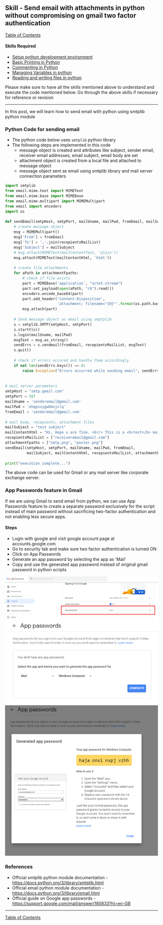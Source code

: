 ## Skill - Send email with attachments in python without compromising on gmail two factor authentication

[Table of Contents](https://nagasudhir.blogspot.com/2020/04/taming-python-table-of-contents.html)

#### Skills Required
* [Setup python development environment](https://nagasudhir.blogspot.com/2020/04/setup-python-development-environment_14.html)
* [Basic Printing in Python](https://nagasudhir.blogspot.com/2020/04/basic-printing-in-python.html)
* [Commenting in Python](https://nagasudhir.blogspot.com/2020/04/comments-in-python.html)
* [Managing Variables in python](https://nagasudhir.blogspot.com/2020/04/managing-variables-in-python.html)
* [Reading and writing files in python](https://nagasudhir.blogspot.com/2020/05/reading-and-writing-files-in-python.html)

Please make sure to have all the skills mentioned above to understand and execute the code mentioned below. Go through the above skills if necessary for reference or revision
<hr/>

In this post, we will learn how to send email with python using smtplib python module

### Python Code for sending email
* The python code below uses ```smtplib``` python library
* The following steps are implemented in this code
	* message object is created and attributes like subject, sender email, receiver email addresses, email subject, email body are set
	* attachment object is created from a local file and attached to message object
	* message object sent as email using smtplib library and mail server connection parameters

```python
import smtplib
from email.mime.text import MIMEText
from email.mime.base import MIMEBase
from email.mime.multipart import MIMEMultipart
from email import encoders
import os

def sendEmail(smtpHost, smtpPort, mailUname, mailPwd, fromEmail, mailSubject, mailContentHtml, recepientsMailList, attachmentFpaths):
    # create message object
    msg = MIMEMultipart()
    msg['From'] = fromEmail
    msg['To'] = ','.join(recepientsMailList)
    msg['Subject'] = mailSubject
    # msg.attach(MIMEText(mailContentText, 'plain'))
    msg.attach(MIMEText(mailContentHtml, 'html'))

    # create file attachments
    for aPath in attachmentFpaths:
        # check if file exists
        part = MIMEBase('application', "octet-stream")
        part.set_payload(open(aPath, "rb").read())
        encoders.encode_base64(part)
        part.add_header('Content-Disposition',
                        'attachment; filename="{0}"'.format(os.path.basename(aPath)))
        msg.attach(part)

    # Send message object as email using smptplib
    s = smtplib.SMTP(smtpHost, smtpPort)
    s.starttls()
    s.login(mailUname, mailPwd)
    msgText = msg.as_string()
    sendErrs = s.sendmail(fromEmail, recepientsMailList, msgText)
    s.quit()

    # check if errors occured and handle them accordingly
    if not len(sendErrs.keys()) == 0:
        raise Exception("Errors occurred while sending email", sendErrs)


# mail server parameters
smtpHost = "smtp.gmail.com"
smtpPort = 587
mailUname = 'senderemail@gmail.com'
mailPwd = 'ehqpsvygwbmujclq'
fromEmail = 'senderemail@gmail.com'

# mail body, recepients, attachment files
mailSubject = "test subject"
mailContentHtml = "Hi, Hope u are fine. <br/> This is a <b>test</b> mail from python script using an awesome library called <b>smtplib</b>"
recepientsMailList = ["receiveremail@gmail.com"]
attachmentFpaths = ["smtp.png", "poster.png"]
sendEmail(smtpHost, smtpPort, mailUname, mailPwd, fromEmail,
          mailSubject, mailContentHtml, recepientsMailList, attachmentFpaths)

print("execution complete...")

```
The above code can be used for Gmail or any mail server like corporate exchange server.

### App Passwords feature in Gmail
If we are using Gmail to send email from python, we can use App Passwords feature to create a separate password exclusively for the script instead of main password without sacrificing two-factor authentication and not enabling less secure apps.
#### Steps
* Login with google and visit google account page at accounts.google.com
*  Go to security tab and make sure two factor authentication is turned ON
* Click on App Passwords
* Generate an app password by selecting the app as 'Mail'
* Copy and use the generated app password instead of original gmail password in python scripts

![gmail_app_passwords_1](https://github.com/nagasudhirpulla/taming_python/raw/master/blog/skills/assets/img/gmail_app_passwords_1.png)
![gmail_app_passwords_2](https://github.com/nagasudhirpulla/taming_python/raw/master/blog/skills/assets/img/gmail_app_passwords_2.png)
![gmail_app_passwords_3](https://github.com/nagasudhirpulla/taming_python/raw/master/blog/skills/assets/img/gmail_app_passwords_3.png)

### References
* Official smtplib python module documentation - https://docs.python.org/3/library/smtplib.html
* Official email python module documentation - https://docs.python.org/3/library/email.html 
* Official guide on Google app passwords - https://support.google.com/mail/answer/185833?hl=en-GB

<hr/>

[Table of Contents](https://nagasudhir.blogspot.com/2020/04/taming-python-table-of-contents.html)
<!--stackedit_data:
eyJoaXN0b3J5IjpbLTEyMjU3MjI3NzQsLTEwNjY4NDA4NzgsLT
EzOTQyMzk4MDYsMTA0OTQ3NTk2NywtMTE4OTE4NjM2MywtNDkz
NTI2MDU1XX0=
-->